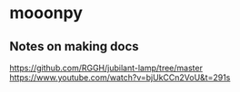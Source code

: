 # mooonpy

## Notes on making docs
https://github.com/RGGH/jubilant-lamp/tree/master
https://www.youtube.com/watch?v=bjUkCCn2VoU&t=291s
